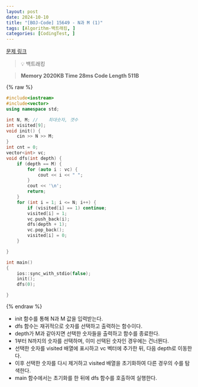 ```yaml
---
layout: post
date: 2024-10-10
title: "[BOJ-Code] 15649 - N과 M (1)"
tags: [Algorithm-백트래킹, ]
categories: [CodingTest, ]
---
```


[문제 링크](https://www.acmicpc.net/problem/15649)


> 💡 백트래킹


> **Memory   2020KB                                   Time   28ms                                Code Length   511B**



{% raw %}
```c++
#include<iostream>
#include<vector>
using namespace std;

int N, M; //	최대숫자, 갯수
int visited[9];
void init() {
	cin >> N >> M;
}
int cnt = 0;
vector<int> vc;
void dfs(int depth) {
	if (depth == M) {
		for (auto i : vc) {
			cout << i << " ";
		}
		cout << '\n';
		return;
	}
	for (int i = 1; i <= N; i++) {
		if (visited[i] == 1) continue;
		visited[i] = 1;
		vc.push_back(i);
		dfs(depth + 1);
		vc.pop_back();
		visited[i] = 0;
	}

}

int main()
{
	ios::sync_with_stdio(false);
	init();
	dfs(0);

}
```
{% endraw %}



- init 함수를 통해 N과 M 값을 입력받는다.
- dfs 함수는 재귀적으로 숫자를 선택하고 출력하는 함수이다.
- depth가 M과 같아지면 선택한 숫자들을 출력하고 함수를 종료한다.
- 1부터 N까지의 숫자를 선택하며, 이미 선택된 숫자인 경우에는 건너뛴다.
- 선택한 숫자를 visited 배열에 표시하고 vc 벡터에 추가한 뒤, 다음 depth로 이동한다.
- 이후 선택한 숫자를 다시 제거하고 visited 배열을 초기화하여 다른 경우의 수를 탐색한다.
- main 함수에서는 초기화를 한 뒤에 dfs 함수를 호출하여 실행한다.

